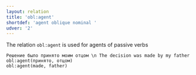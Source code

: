```yaml
---
layout: relation
title: 'obl:agent'
shortdef: 'agent oblique nominal '
udver: '2'
---
```



The relation `obl:agent` is used for agents of passive verbs

~~~ sdparse
Решение было принято моим отцом \n The decision was made by my father 
obl:agent(принято, отцом)
obl:agent(made, father)
~~~
<!-- Interlanguage links updated Ne 5. května 2024, 18:21:35 CEST -->
